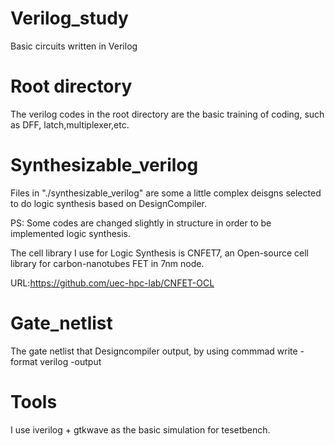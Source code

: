 # Verilog_study
Basic circuits written in Verilog

# Root directory
The verilog codes in the root directory are the basic training of coding, such as DFF, latch,multiplexer,etc.

# Synthesizable_verilog
Files in "./synthesizable_verilog" are some a little complex deisgns selected to do logic synthesis based on DesignCompiler.

PS: Some codes are changed slightly in structure in order to be implemented logic synthesis.

The cell library I use for Logic Synthesis is CNFET7, an Open-source cell library for carbon-nanotubes FET in 7nm node.

URL:https://github.com/uec-hpc-lab/CNFET-OCL

# Gate_netlist
The gate netlist that Designcompiler output,
by using commmad write -format verilog -output <path>
  
# Tools
I use iverilog + gtkwave as the basic simulation for tesetbench.
